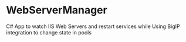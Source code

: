 # WebServerManager
C# App to watch IIS Web Servers and restart services while Using BigIP integration to change state in pools
